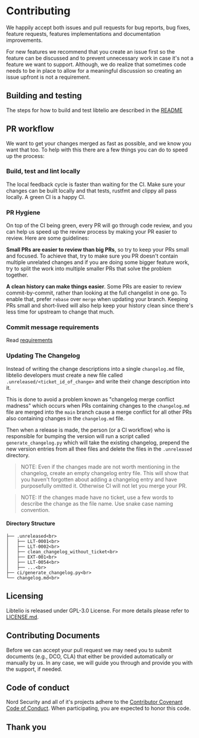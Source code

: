 # Contributing

We happily accept both issues and pull requests for bug reports, bug fixes, feature requests, features implementations and documentation improvements.

For new features we recommend that you create an issue first so the feature can be discussed and to prevent unnecessary work in case it's not a feature we want to support. Although, we do realize that sometimes code needs to be in place to allow for a meaningful discussion so creating an issue upfront is not a requirement.

## Building and testing

The steps for how to build and test libtelio are described in the [README](README.md)

## PR workflow

We want to get your changes merged as fast as possible, and we know you want that too. To help with this there are a few things you can do to speed up the process:

### Build, test and lint locally

The local feedback cycle is faster than waiting for the CI. Make sure your changes can be built locally and that tests, rustfmt and clippy all pass locally. A green CI is a happy CI.

### PR Hygiene

On top of the CI being green, every PR will go through code review, and you can help us speed up the review process by making your PR easier to review. Here are some guidelines:

**Small PRs are easier to review than big PRs**, so try to keep your PRs small and focused. To achieve that, try to make sure you PR doesn't contain multiple unrelated changes and if you are doing some bigger feature work, try to split the work into multiple smaller PRs that solve the problem together.

**A clean history can make things easier**. Some PRs are easier to review commit-by-commit, rather than looking at the full changelist in one go. To enable that, prefer `rebase` over `merge` when updating your branch. Keeping PRs small and short-lived will also help keep your history clean since there's less time for upstream to change that much.

### Commit message requirements

Read [requirements](docs/git_commit_messages_requirements.md)

### Updating The Changelog

Instead of writing the change descriptions into a single `changelog.md` file, libtelio developers must create a new file called `.unreleased/<ticket_id_of_change>` and write their change description into it.

This is done to avoid a problem known as "changelog merge conflict madness" which occurs when PRs containing changes to the `changelog.md` file are merged into the `main` branch cause a merge conflict for all other PRs also containing changes in the `changelog.md` file.

Then when a release is made, the person (or a CI workflow) who is responsible for bumping the version will run a script called `generate_changelog.py` which will take the existing changelog, prepend the new version entries from all thee files and delete the files in the `.unreleased` directory.

>NOTE: Even if the changes made are not worth mentioning in the changelog, create an empty changelog entry file. This will show that you haven't forgotten about adding a changelog entry and have purposefully omitted it. Otherwise CI will not let you merge your PR.
<!-- markdownlint-disable-next-line MD028 -->
>NOTE: If the changes made have no ticket, use a few words to describe the change as the file name. Use snake case naming convention.

#### Directory Structure

```plaintext
├── .unreleased<br>
│   ├── LLT-0001<br>
│   ├── LLT-0002<br>
│   ├── clean_changelog_without_ticket<br>
│   ├── EXT-001<br>
│   ├── LLT-0054<br>
│   ├── ...<br>
├── ci/generate_changelog.py<br>
└── changelog.md<br>
```

## Licensing

Libtelio is released under GPL-3.0 License. For more details please refer to [LICENSE.md](LICENSE.md).

## Contributing Documents

Before we can accept your pull request we may need you to submit documents (e.g., DCO, CLA) that either be provided automatically or manually by us.
In any case, we will guide you through and provide you with the support, if needed.

## Code of conduct

Nord Security and all of it's projects adhere to the [Contributor Covenant Code of Conduct](https://github.com/NordSecurity/.github/blob/master/CODE_OF_CONDUCT.md). When participating, you are expected to honor this code.

## Thank you
